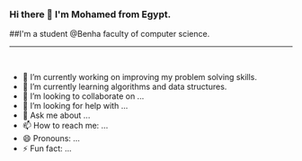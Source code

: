### Hi there 👋 I'm Mohamed from Egypt.
##I'm a student @Benha faculty of computer science.

---
<br />


- 🔭 I’m currently working on improving my problem solving skills.
- 🌱 I’m currently learning algorithms and data structures.
- 👯 I’m looking to collaborate on ...
- 🤔 I’m looking for help with ...
- 💬 Ask me about ...
- 📫 How to reach me: ...
- 😄 Pronouns: ...
- ⚡ Fun fact: ...

